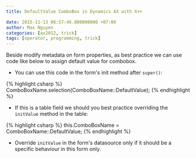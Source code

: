 ```yaml
---
title: DefaultValue ComboBox in Dynamics AX with X++

date: 2015-11-13 06:57:46.000000000 +07:00
author: Max Nguyen
categories: [ax2012, trick]
tags: [operator, programming, trick]
---
```


Beside modify metadata on form properties, as best practice we can use code like below to assign default value for combobox.

* You can use this code in the form's init method after `super()`:

{% highlight csharp %}
ComboBoxName.selection(ComboBoxName::DefaultValue);
{% endhighlight %}

* If this is a table field we should you best practice overriding the `initValue` method in the table:

{% highlight csharp %}
this.ComboBoxName = ComboBoxName::DefaultValue;
{% endhighlight %}

* Override `initValue` in the form's datasource only if it should be a specific behaviour in this form only.